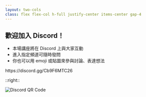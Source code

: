 ```yaml
---
layout: two-cols
class: flex flex-col h-full justify-center items-center gap-4
---
```


## 歡迎加入 Discord！

- 本場講座將在 Discord 上與大家互動
- 進入指定頻道可隨時發問
- 你也可以用 emoji 或貼圖來參與討論、表達想法

<div class="text-blue-400">https://discord.gg/Cb9F6MTC26</div>

::right::

![Discord QR Code](https://api.qrserver.com/v1/create-qr-code/?size=150x150&data=https://discord.gg/Cb9F6MTC26&bgcolor=172966&color=ffffff)